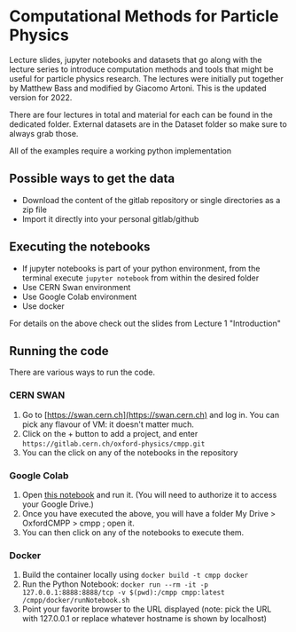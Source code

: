 # Computational Methods for Particle Physics


Lecture slides, jupyter notebooks and datasets that go along with the lecture series to introduce computation methods and tools that might be useful for particle physics research. The lectures were initially put together by Matthew Bass and modified by Giacomo Artoni. This is the updated version for 2022.

There are four lectures in total and material for each can be found in the dedicated folder. External datasets are in the Dataset folder so make sure to always grab those.

All of the examples require a working python implementation 

## Possible ways to get the data

- Download the content of the gitlab repository or single directories as a zip file
- Import it directly into your personal gitlab/github

## Executing the notebooks

- If jupyter notebooks is part of your python environment, from the terminal execute `jupyter notebook` from within the desired folder
- Use CERN Swan environment
- Use Google Colab environment
- Use docker

For details on the above check out the slides from Lecture 1 "Introduction"


## Running the code

There are various ways to run the code.


### CERN SWAN

1. Go to [https://swan.cern.ch](https://swan.cern.ch) and log in. You can pick any flavour of VM: it doesn't matter much.
2. Click on the + button to add a project, and enter `https://gitlab.cern.ch/oxford-physics/cmpp.git`
3. You can the click on any of the notebooks in the repository

### Google Colab

1. Open [this notebook](https://colab.research.google.com/drive/1ewhewi9h2fVfMno1s9n2lwK4uq2iPEn5) and run it. (You will need to authorize it to access your Google Drive.)
2. Once you have executed the above, you will have a folder My Drive > OxfordCMPP > cmpp ; open it.
3. You can then click on any of the notebooks to execute them.

### Docker


1. Build the container locally using `docker build -t cmpp docker`
2. Run the Python Notebook: `docker run --rm -it -p 127.0.0.1:8888:8888/tcp -v $(pwd):/cmpp cmpp:latest /cmpp/docker/runNotebook.sh`
3. Point your favorite browser to the URL displayed (note: pick the URL with 127.0.0.1 or replace whatever hostname is shown by localhost)

